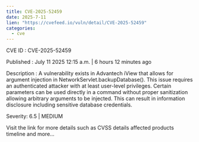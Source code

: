 ```yaml
--- 
title: CVE-2025-52459
date: 2025-7-11
lien: "https://cvefeed.io/vuln/detail/CVE-2025-52459"
categories:
  - cve
---
```


CVE ID : CVE-2025-52459

Published :  July 11
2025
12:15 a.m. | 6 hours
12 minutes ago

Description : A vulnerability exists in Advantech iView that allows for argument 
injection in NetworkServlet.backupDatabase(). This issue requires an 
authenticated attacker with at least user-level privileges. Certain 
parameters can be used directly in a command without proper 
sanitization
allowing arbitrary arguments to be injected. This can 
result in information disclosure
including sensitive database 
credentials.

Severity: 6.5 | MEDIUM

Visit the link for more details
such as CVSS details
affected products
timeline
and more...
